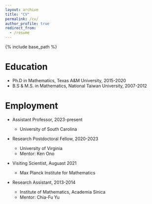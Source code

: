 ```yaml
---
layout: archive
title: "CV"
permalink: /cv/
author_profile: true
redirect_from:
  - /resume
---
```


{% include base_path %}

Education
======
* Ph.D in Mathematics, Texas A&M University, 2015-2020
* B.S & M.S. in Mathematics, National Taiwan University, 2007-2012

Employment
======
* Assistant Professor, 2023-present
  * University of South Carolina
    
* Research Postdoctoral Fellow, 2020-2023
  * University of Virginia
  * Mentor: Ken Ono
    
* Visiting Scientist, Auguast 2021 
  * Max Planck Institute for Mathematics

* Research Assistant, 2013-2014
  * Institute of Mathematics, Academia Sinica
  * Mentor: Chia-Fu Yu
 
<!--
  
Skills
======
* Skill 1
* Skill 2
  * Sub-skill 2.1
  * Sub-skill 2.2
  * Sub-skill 2.3
* Skill 3

Publications
======
  <ul>{% for post in site.publications %}
    {% include archive-single-cv.html %}
  {% endfor %}</ul>
  
Talks
======
  <ul>{% for post in site.talks %}
    {% include archive-single-talk-cv.html %}
  {% endfor %}</ul>
  
Teaching
======
  <ul>{% for post in site.teaching %}
    {% include archive-single-cv.html %}
  {% endfor %}</ul>
  
Service and leadership
======
* Currently signed in to 43 different slack teams
-->
